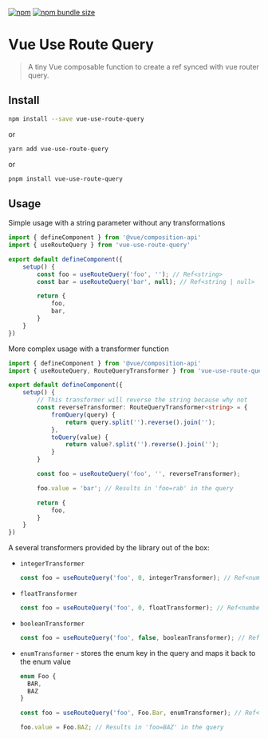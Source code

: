 [![npm](https://img.shields.io/npm/v/vue-use-route-query?style=for-the-badge)](https://www.npmjs.com/package/vue-use-route-query)
[![npm bundle size](https://img.shields.io/bundlephobia/minzip/vue-use-route-query?style=for-the-badge)](https://bundlephobia.com/result?p=vue-use-route-query)

# Vue Use Route Query

> A tiny Vue composable function to create a ref synced with vue router query.

## Install

```sh
npm install --save vue-use-route-query
```

or

```sh
yarn add vue-use-route-query
```

or

```sh
pnpm install vue-use-route-query
```

## Usage

Simple usage with a string parameter without any transformations

```ts
import { defineComponent } from '@vue/composition-api'
import { useRouteQuery } from 'vue-use-route-query'

export default defineComponent({
    setup() {
        const foo = useRouteQuery('foo', ''); // Ref<string>
        const bar = useRouteQuery('bar', null); // Ref<string | null>

        return {
            foo,
            bar,
        }
    }
})
```

More complex usage with a transformer function

```ts
import { defineComponent } from '@vue/composition-api'
import { useRouteQuery, RouteQueryTransformer } from 'vue-use-route-query'

export default defineComponent({
    setup() {
        // This transformer will reverse the string because why not
        const reverseTransformer: RouteQueryTransformer<string> = {
            fromQuery(query) {
                return query.split('').reverse().join('');
            },
            toQuery(value) {
                return value?.split('').reverse().join('');
            }
        }

        const foo = useRouteQuery('foo', '', reverseTransformer);

        foo.value = 'bar'; // Results in 'foo=rab' in the query

        return {
            foo,
        }
    }
})
```

A several transformers provided by the library out of the box:

* `integerTransformer`
    ```js
  const foo = useRouteQuery('foo', 0, integerTransformer); // Ref<number>
    ```
* `floatTransformer`
  ```js
  const foo = useRouteQuery('foo', 0, floatTransformer); // Ref<number>
  ```
* `booleanTransformer`
  ```js
  const foo = useRouteQuery('foo', false, booleanTransformer); // Ref<boolean>
  ```
* `enumTransformer` - stores the enum key in the query and maps it back to the enum value
  ```ts
  enum Foo {
    BAR,
    BAZ
  }
  
  const foo = useRouteQuery('foo', Foo.Bar, enumTransformer); // Ref<Foo>
  
  foo.value = Foo.BAZ; // Results in 'foo=BAZ' in the query
  ```
